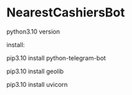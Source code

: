 # NearestCashiersBot


python3.10 version

install:

pip3.10 install python-telegram-bot

pip3.10 install geolib

pip3.10 install uvicorn

